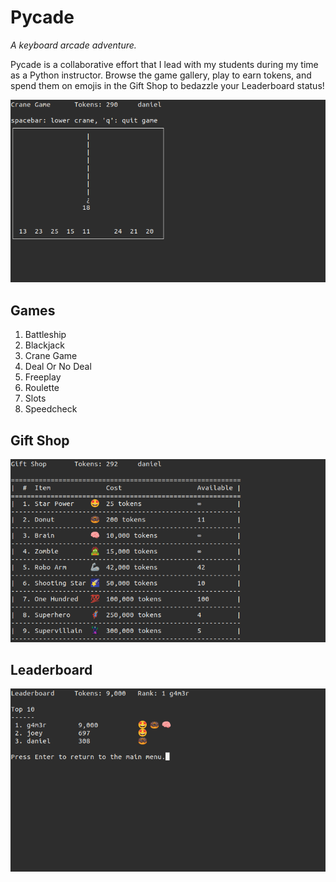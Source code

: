 # Pycade

*A keyboard arcade adventure.*

Pycade is a collaborative effort that I lead with my students during my time as a Python instructor. Browse the game gallery, play to earn tokens, and spend them on emojis in the Gift Shop to bedazzle your Leaderboard status!

![Pycade screenshot](https://github.com/dlom123/pycade/blob/main/img/screenshot.png?raw=true)

## Games

1. Battleship
1. Blackjack
1. Crane Game
1. Deal Or No Deal
1. Freeplay
1. Roulette
1. Slots
1. Speedcheck

## Gift Shop

![Pycade gift shop screenshot](https://github.com/dlom123/pycade/blob/main/img/giftshop.png?raw=true)

## Leaderboard

![Pycade leaderboard screenshot](https://github.com/dlom123/pycade/blob/main/img/leaderboard.png?raw=true)
